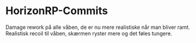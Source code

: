 # HorizonRP-Commits
Damage rework på alle våben, de er nu mere realistiske når man bliver ramt.
Realistisk recoil til våben, skærmen ryster mere og det føles tungere.
